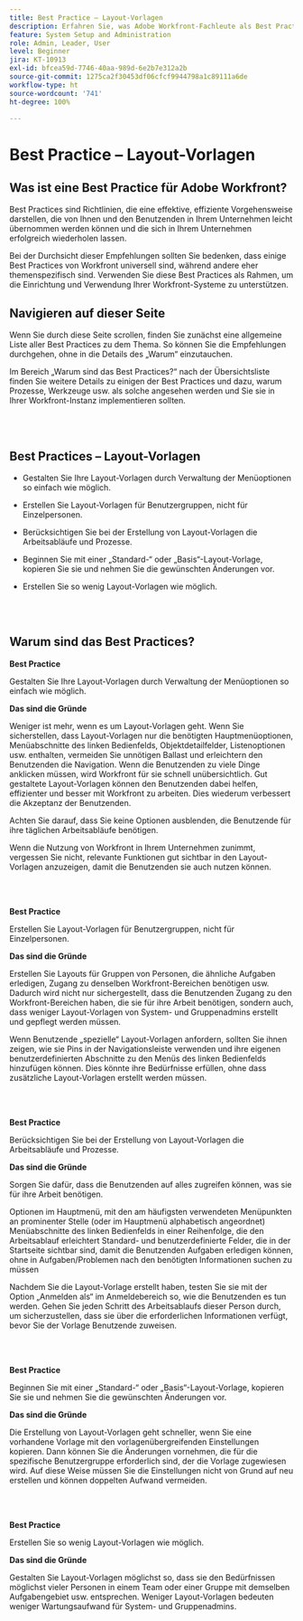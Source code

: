 ```yaml
---
title: Best Practice – Layout-Vorlagen
description: Erfahren Sie, was Adobe Workfront-Fachleute als Best Practices für das Einrichten, Verwalten und Verwenden von Layout-Vorlagen in Workfront empfehlen.
feature: System Setup and Administration
role: Admin, Leader, User
level: Beginner
jira: KT-10913
exl-id: bfcea59d-7746-40aa-989d-6e2b7e312a2b
source-git-commit: 1275ca2f30453df06cfcf9944798a1c89111a6de
workflow-type: ht
source-wordcount: '741'
ht-degree: 100%

---
```


# Best Practice – Layout-Vorlagen

## Was ist eine Best Practice für Adobe Workfront?

Best Practices sind Richtlinien, die eine effektive, effiziente Vorgehensweise darstellen, die von Ihnen und den Benutzenden in Ihrem Unternehmen leicht übernommen werden können und die sich in Ihrem Unternehmen erfolgreich wiederholen lassen.

Bei der Durchsicht dieser Empfehlungen sollten Sie bedenken, dass einige Best Practices von Workfront universell sind, während andere eher themenspezifisch sind. Verwenden Sie diese Best Practices als Rahmen, um die Einrichtung und Verwendung Ihrer Workfront-Systeme zu unterstützen.

## Navigieren auf dieser Seite

Wenn Sie durch diese Seite scrollen, finden Sie zunächst eine allgemeine Liste aller Best Practices zu dem Thema. So können Sie die Empfehlungen durchgehen, ohne in die Details des „Warum“ einzutauchen.

Im Bereich „Warum sind das Best Practices?“ nach der Übersichtsliste finden Sie weitere Details zu einigen der Best Practices und dazu, warum Prozesse, Werkzeuge usw. als solche angesehen werden und Sie sie in Ihrer Workfront-Instanz implementieren sollten.

</br>
</br>

## Best Practices – Layout-Vorlagen

* Gestalten Sie Ihre Layout-Vorlagen durch Verwaltung der Menüoptionen so einfach wie möglich.

* Erstellen Sie Layout-Vorlagen für Benutzergruppen, nicht für Einzelpersonen.

* Berücksichtigen Sie bei der Erstellung von Layout-Vorlagen die Arbeitsabläufe und Prozesse.

* Beginnen Sie mit einer „Standard-“ oder „Basis“-Layout-Vorlage, kopieren Sie sie und nehmen Sie die gewünschten Änderungen vor.

* Erstellen Sie so wenig Layout-Vorlagen wie möglich.

</br>
</br>

## Warum sind das Best Practices?

**Best Practice**

Gestalten Sie Ihre Layout-Vorlagen durch Verwaltung der Menüoptionen so einfach wie möglich.

**Das sind die Gründe**

Weniger ist mehr, wenn es um Layout-Vorlagen geht. Wenn Sie sicherstellen, dass Layout-Vorlagen nur die benötigten Hauptmenüoptionen, Menüabschnitte des linken Bedienfelds, Objektdetailfelder, Listenoptionen usw. enthalten, vermeiden Sie unnötigen Ballast und erleichtern den Benutzenden die Navigation. Wenn die Benutzenden zu viele Dinge anklicken müssen, wird Workfront für sie schnell unübersichtlich. Gut gestaltete Layout-Vorlagen können den Benutzenden dabei helfen, effizienter und besser mit Workfront zu arbeiten. Dies wiederum verbessert die Akzeptanz der Benutzenden.

Achten Sie darauf, dass Sie keine Optionen ausblenden, die Benutzende für ihre täglichen Arbeitsabläufe benötigen.

Wenn die Nutzung von Workfront in Ihrem Unternehmen zunimmt, vergessen Sie nicht, relevante Funktionen gut sichtbar in den Layout-Vorlagen anzuzeigen, damit die Benutzenden sie auch nutzen können.

</br>
</br>

**Best Practice**

Erstellen Sie Layout-Vorlagen für Benutzergruppen, nicht für Einzelpersonen.

**Das sind die Gründe**

Erstellen Sie Layouts für Gruppen von Personen, die ähnliche Aufgaben erledigen, Zugang zu denselben Workfront-Bereichen benötigen usw. Dadurch wird nicht nur sichergestellt, dass die Benutzenden Zugang zu den Workfront-Bereichen haben, die sie für ihre Arbeit benötigen, sondern auch, dass weniger Layout-Vorlagen von System- und Gruppenadmins erstellt und gepflegt werden müssen.

Wenn Benutzende „spezielle“ Layout-Vorlagen anfordern, sollten Sie ihnen zeigen, wie sie Pins in der Navigationsleiste verwenden und ihre eigenen benutzerdefinierten Abschnitte zu den Menüs des linken Bedienfelds hinzufügen können. Dies könnte ihre Bedürfnisse erfüllen, ohne dass zusätzliche Layout-Vorlagen erstellt werden müssen.

</br>
</br>

**Best Practice**

Berücksichtigen Sie bei der Erstellung von Layout-Vorlagen die Arbeitsabläufe und Prozesse.

**Das sind die Gründe**

Sorgen Sie dafür, dass die Benutzenden auf alles zugreifen können, was sie für ihre Arbeit benötigen.

Optionen im Hauptmenü, mit den am häufigsten verwendeten Menüpunkten an prominenter Stelle (oder im Hauptmenü alphabetisch angeordnet)
Menüabschnitte des linken Bedienfelds in einer Reihenfolge, die den Arbeitsablauf erleichtert 
Standard- und benutzerdefinierte Felder, die in der Startseite sichtbar sind, damit die Benutzenden Aufgaben erledigen können, ohne in Aufgaben/Problemen nach den benötigten Informationen suchen zu müssen

Nachdem Sie die Layout-Vorlage erstellt haben, testen Sie sie mit der Option „Anmelden als“ im Anmeldebereich so, wie die Benutzenden es tun werden. Gehen Sie jeden Schritt des Arbeitsablaufs dieser Person durch, um sicherzustellen, dass sie über die erforderlichen Informationen verfügt, bevor Sie der Vorlage Benutzende zuweisen.

</br>
</br>

**Best Practice**

Beginnen Sie mit einer „Standard-“ oder „Basis“-Layout-Vorlage, kopieren Sie sie und nehmen Sie die gewünschten Änderungen vor.

**Das sind die Gründe**

Die Erstellung von Layout-Vorlagen geht schneller, wenn Sie eine vorhandene Vorlage mit den vorlagenübergreifenden Einstellungen kopieren. Dann können Sie die Änderungen vornehmen, die für die spezifische Benutzergruppe erforderlich sind, der die Vorlage zugewiesen wird. Auf diese Weise müssen Sie die Einstellungen nicht von Grund auf neu erstellen und können doppelten Aufwand vermeiden.

</br>
</br>


**Best Practice**

Erstellen Sie so wenig Layout-Vorlagen wie möglich.

**Das sind die Gründe**

Gestalten Sie Layout-Vorlagen möglichst so, dass sie den Bedürfnissen möglichst vieler Personen in einem Team oder einer Gruppe mit demselben Aufgabengebiet usw. entsprechen. Weniger Layout-Vorlagen bedeuten weniger Wartungsaufwand für System- und Gruppenadmins.

